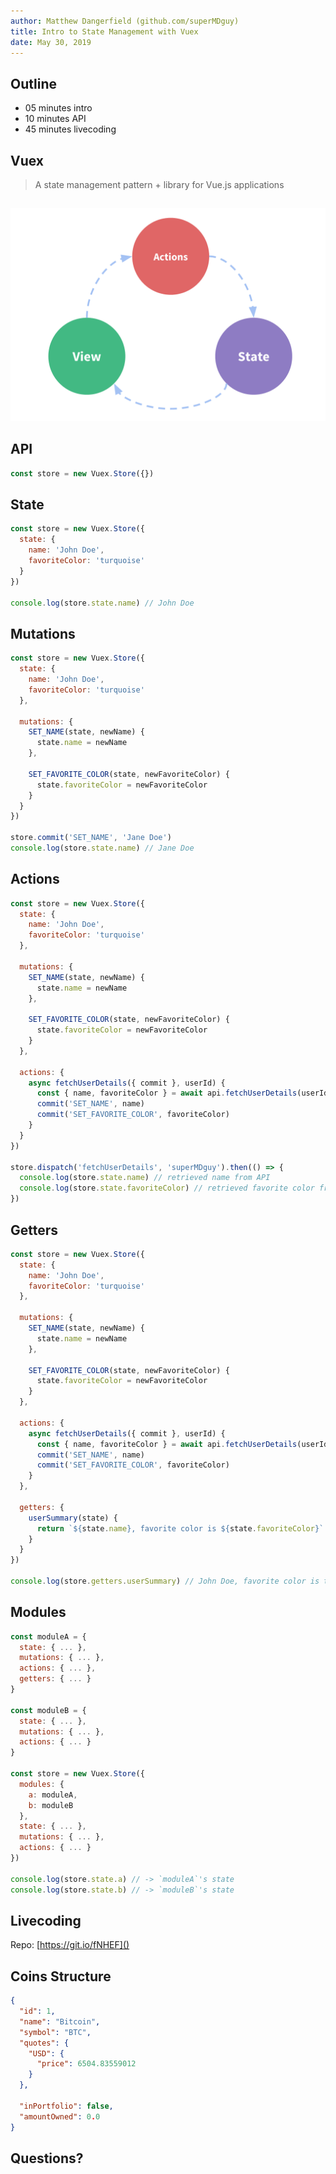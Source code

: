 ```yaml
---
author: Matthew Dangerfield (github.com/superMDguy)
title: Intro to State Management with Vuex
date: May 30, 2019 
---
```


## Outline

- 05 minutes intro
- 10 minutes API
- 45 minutes livecoding

## Vuex

> A state management pattern + library for Vue.js applications

<!--
- Created to solve problem of shared state that needs to be mutated
- Can't always rely on parent/child relationship, better to have global store
- Stores are reactive, built around Vue
- No direcly mutating state, must happen in mutation
- Not immutable, because that wouldn't work with vue's reactivity
- Much simpler than flux, redux. Everything encapsulated in object, but still separation of state vs actions
- Single state tree, 1 store per app. Can have multiple modules in store, with modules within modules
-->

##

![Vuex flow diagram](images/flow.png)

## API

```js
const store = new Vuex.Store({})
```

## State

```js
const store = new Vuex.Store({
  state: {
    name: 'John Doe',
    favoriteColor: 'turquoise'
  }
})

console.log(store.state.name) // John Doe
```

## Mutations

<!--
- Store is mutable to enable reactivity, but mutations constrained
- COMMIT mutations
-->

```js
const store = new Vuex.Store({
  state: {
    name: 'John Doe',
    favoriteColor: 'turquoise'
  },

  mutations: {
    SET_NAME(state, newName) {
      state.name = newName
    },

    SET_FAVORITE_COLOR(state, newFavoriteColor) {
      state.favoriteColor = newFavoriteColor
    }
  }
})

store.commit('SET_NAME', 'Jane Doe')
console.log(store.state.name) // Jane Doe
```

## Actions

<!--
- DISPATCH actions
- Mutations vs Actions. Can use mutations in components!
-->

```js
const store = new Vuex.Store({
  state: {
    name: 'John Doe',
    favoriteColor: 'turquoise'
  },

  mutations: {
    SET_NAME(state, newName) {
      state.name = newName
    },

    SET_FAVORITE_COLOR(state, newFavoriteColor) {
      state.favoriteColor = newFavoriteColor
    }
  },

  actions: {
    async fetchUserDetails({ commit }, userId) {
      const { name, favoriteColor } = await api.fetchUserDetails(userId)
      commit('SET_NAME', name)
      commit('SET_FAVORITE_COLOR', favoriteColor)
    }
  }
})

store.dispatch('fetchUserDetails', 'superMDguy').then(() => {
  console.log(store.state.name) // retrieved name from API
  console.log(store.state.favoriteColor) // retrieved favorite color from API
})
```

## Getters

<!--
- Like computed properties, only updates when needed
- Accessed as property, not function
-->

```js
const store = new Vuex.Store({
  state: {
    name: 'John Doe',
    favoriteColor: 'turquoise'
  },

  mutations: {
    SET_NAME(state, newName) {
      state.name = newName
    },

    SET_FAVORITE_COLOR(state, newFavoriteColor) {
      state.favoriteColor = newFavoriteColor
    }
  },

  actions: {
    async fetchUserDetails({ commit }, userId) {
      const { name, favoriteColor } = await api.fetchUserDetails(userId)
      commit('SET_NAME', name)
      commit('SET_FAVORITE_COLOR', favoriteColor)
    }
  },

  getters: {
    userSummary(state) {
      return `${state.name}, favorite color is ${state.favoriteColor}`
    }
  }
})

console.log(store.getters.userSummary) // John Doe, favorite color is turquoise
```

## Modules

```js
const moduleA = {
  state: { ... },
  mutations: { ... },
  actions: { ... },
  getters: { ... }
}

const moduleB = {
  state: { ... },
  mutations: { ... },
  actions: { ... }
}

const store = new Vuex.Store({
  modules: {
    a: moduleA,
    b: moduleB
  },
  state: { ... },
  mutations: { ... },
  actions: { ... }
})

console.log(store.state.a) // -> `moduleA`'s state
console.log(store.state.b) // -> `moduleB`'s state
```

## Livecoding

Repo: [https://git.io/fNHEF]()

## Coins Structure

<!--
- Data from coinmarketcap, downloaded for offline use
- Array of objects, with inPortfolio flag, amountOwned
- How it works: add coin to portfolio, buy and sell
-->

```json
{
  "id": 1,
  "name": "Bitcoin",
  "symbol": "BTC",
  "quotes": {
    "USD": {
      "price": 6504.83559012
    }
  },

  "inPortfolio": false,
  "amountOwned": 0.0
}
```

## Questions?
